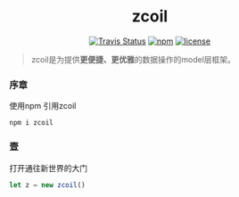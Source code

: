 <h1 align="center">zcoil</center></h3>

<p align="center">
  <a href="https://travis-ci.org/channg/zcoil"><img alt="Travis Status" src="https://img.shields.io/travis/channg/zcoil/master.svg?style=flat-square"></a>
  <a href="https://www.npmjs.com/package/zcoil"><img alt="npm" src="https://img.shields.io/npm/v/zcoil.svg?style=flat-square"></a>
  <a href="https://github.com/channg/zcoil/blob/master/LICENSE"><img alt="license" src="https://img.shields.io/github/license/channg/zcoil.svg?style=flat-square"></a>
</p>


>zcoil是为提供<strong>更便捷、更优雅</strong>的数据操作的model层框架。
<h3>序章</h3>
<p>使用npm 引用zcoil</p>

```  
npm i zcoil
```
<h3>壹</h3>
<p>打开通往新世界的大门</p>



```javascript
let z = new zcoil()
```
